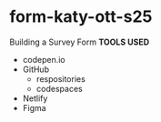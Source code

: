 # form-katy-ott-s25
Building a Survey Form
**TOOLS USED**
* codepen.io
* GitHub
    * respositories
    * codespaces
* Netlify
* Figma